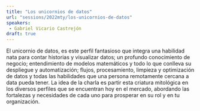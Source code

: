 ```yaml
---
title: "Los unicornios de datos"
url: "sessions/2022mty/los-unicornios-de-datos"
speakers:
 - Gabriel Vicario Castrejón
draft: true
---
```


El unicornio de datos, es este perfil fantasioso que integra una habilidad nata para contar historias y visualizar datos; un profundo conocimiento de negocio; entendimiento de modelos matemáticos y todo lo que conlleva su despliegue y automatización; flujos, procesamiento, limpieza y optimización de datos y todas las habilidades que una persona remotamente cercana a data pueda tener. La idea de la charla es partir esta criatura mitológica en los diversos perfiles que se encuentran hoy en el mercado, abordando las fortalezas y necesidades de cada uno para prosperar en su rol y en tu organización.